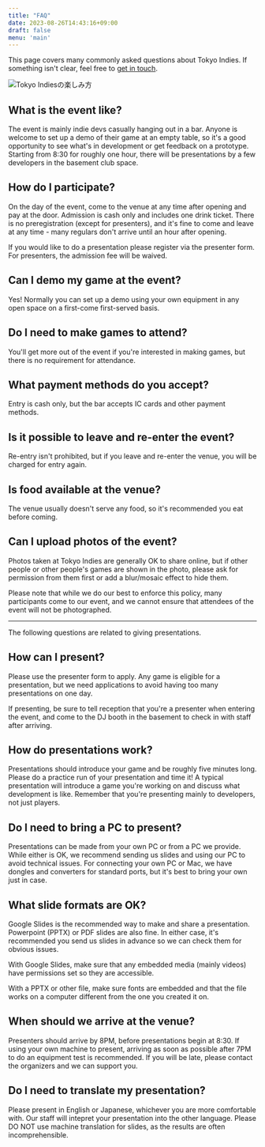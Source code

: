 ```yaml
---
title: "FAQ"
date: 2023-08-26T14:43:16+09:00
draft: false
menu: 'main'
---
```


This page covers many commonly asked questions about Tokyo Indies. If something isn't clear, feel free to [get in touch](mailto:contact@tokyoindies.com).

![Tokyo Indiesの楽しみ方](img/4koma_intro_en.png)

## What is the event like?

The event is mainly indie devs casually hanging out in a bar. Anyone is welcome to set up a demo of their game at an empty table, so it's a good opportunity to see what's in development or get feedback on a prototype. Starting from 8:30 for roughly one hour, there will be presentations by a few developers in the basement club space.


## How do I participate?

On the day of the event, come to the venue at any time after opening and pay at the door. Admission is cash only and includes one drink ticket. There is no preregistration (except for presenters), and it's fine to come and leave at any time - many regulars don't arrive until an hour after opening.

If you would like to do a presentation please register via the presenter form. For presenters, the admission fee will be waived.

## Can I demo my game at the event?

Yes! Normally you can set up a demo using your own equipment in any open space on a first-come first-served basis.

## Do I need to make games to attend?

You'll get more out of the event if you're interested in making games, but there is no requirement for attendance.

## What payment methods do you accept?

Entry is cash only, but the bar accepts IC cards and other payment methods.

## Is it possible to leave and re-enter the event?

Re-entry isn't prohibited, but if you leave and re-enter the venue, you will be charged for entry again.

## Is food available at the venue?

The venue usually doesn't serve any food, so it's recommended you eat before coming.

## Can I upload photos of the event?

Photos taken at Tokyo Indies are generally OK to share online, but if other people or other people's games are shown in the photo, please ask for permission from them first or add a blur/mosaic effect to hide them.

Please note that while we do our best to enforce this policy, many participants come to our event, and we cannot ensure that attendees of the event will not be photographed.

-----

The following questions are related to giving presentations.

## How can I present?

Please use the presenter form to apply. Any game is eligible for a presentation, but we need applications to avoid having too many presentations on one day.

If presenting, be sure to tell reception that you're a presenter when entering the event, and come to the DJ booth in the basement to check in with staff after arriving.

## How do presentations work?

Presentations should introduce your game and be roughly five minutes long. Please do a practice run of your presentation and time it! A typical presentation will introduce a game you're working on and discuss what development is like. Remember that you're presenting mainly to developers, not just players.

## Do I need to bring a PC to present?

Presentations can be made from your own PC or from a PC we provide. While either is OK, we recommend sending us slides and using our PC to avoid technical issues. For connecting your own PC or Mac, we have dongles and converters for standard ports, but it's best to bring your own just in case.

## What slide formats are OK?

Google Slides is the recommended way to make and share a presentation. Powerpoint (PPTX) or PDF slides are also fine. In either case, it's recommended you send us slides in advance so we can check them for obvious issues.

With Google Slides, make sure that any embedded media (mainly videos) have permissions set so they are accessible.

With a PPTX or other file, make sure fonts are embedded and that the file works on a computer different from the one you created it on.

## When should we arrive at the venue?

Presenters should arrive by 8PM, before presentations begin at 8:30. If using your own machine to present, arriving as soon as possible after 7PM to do an equipment test is recommended. If you will be late, please contact the organizers and we can support you.

## Do I need to translate my presentation?

Please present in English or Japanese, whichever you are more comfortable with. Our staff will intepret your presentation into the other language. Please DO NOT use machine translation for slides, as the results are often incomprehensible.
